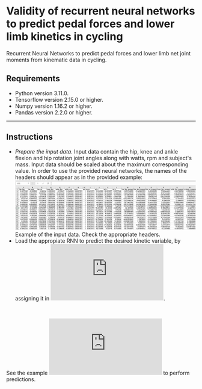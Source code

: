 # Validity of recurrent neural networks to predict pedal forces and lower limb kinetics in cycling

<p align="center">

Recurrent Neural Networks to predict pedal forces and lower limb net joint moments from kinematic data in cycling.

## Requirements

- Python version 3.11.0.
- Tensorflow version 2.15.0 or higher.
- Numpy version 1.16.2 or higher.
- Pandas version 2.2.0 or higher.

---

## Instructions

- *Prepare the input data*. Input data contain the hip, knee and ankle flexion and hip rotation joint angles along with watts, rpm and subject's mass. Input data should be scaled about the maximum corresponding value. In order to use the provided neural networks, the names of the headers should appear as in the provided example:
![Example input data](https://github.com/JuanCS96/Cycling_Biomechanics_ANN/blob/main/img/image1.png?raw=true)
Example of the input data. Check the appropriate headers.
- Load the appropiate RNN to predict the desired kinetic variable, by assigning it in ![this line](https://github.com/JuanCS96/Cycling_Biomechanics_ANN/blob/00809c9a00ef79d77af58babbec76bcae987d142/RNN_cycling_predictions.py#L8).

<br>

See the example ![Python code](https://github.com/JuanCS96/Cycling_Biomechanics_ANN/blob/main/RNN_cycling_predictions.py) to perform predictions.
